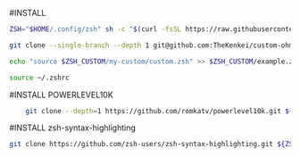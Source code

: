 #INSTALL

```sh
ZSH="$HOME/.config/zsh" sh -c "$(curl -fsSL https://raw.githubusercontent.com/ohmyzsh/ohmyzsh/master/tools/install.sh)";
```

```sh
git clone --single-branch --depth 1 git@github.com:TheKenkei/custom-ohmyzsh.git $ZSH_CUSTOM/my-custom;
```

```sh
echo "source $ZSH_CUSTOM/my-custom/custom.zsh" >> $ZSH_CUSTOM/example.zsh;
```

```sh
source ~/.zshrc
```

#INSTALL POWERLEVEL10K

```sh
    git clone --depth=1 https://github.com/romkatv/powerlevel10k.git ${ZSH_CUSTOM:-$HOME/.oh-my-zsh/custom}/themes/powerlevel10k
```

#INSTALL zsh-syntax-highlighting

```sh
git clone https://github.com/zsh-users/zsh-syntax-highlighting.git ${ZSH_CUSTOM:-~/.oh-my-zsh/custom}/plugins/zsh-syntax-highlighting
```
